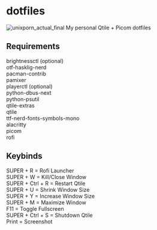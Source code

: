 # dotfiles
 
![unixporn_actual_final](https://github.com/user-attachments/assets/7e2fa792-d5bc-4d7d-8e59-12e9095c11bb)
My personal Qtile + Picom dotfiles 

## Requirements
brightnessctl (optional) <br/>
otf-hasklig-nerd <br/>
pacman-contrib <br/>
pamixer <br/>
playerctl (optional) <br/>
python-dbus-next <br/>
python-psutil <br/>
qtile-extras <br/>
qtile <br/>
ttf-nerd-fonts-symbols-mono <br/>
alacritty <br/>
picom <br/>
rofi <br/>

## Keybinds
SUPER + R = Rofi Launcher <br/>
SUPER + W = Kill/Close Window <br/>
SUPER + Ctrl + R = Restart Qtile <br/>
SUPER + U = Shrink Window Size <br/>
SUPER + Y = Increase Window Size <br/>
SUPER + M = Maximize Window <br/>
F11 = Toggle Fullscreen <br/>
SUPER + Ctrl + S = Shutdown Qtile <br/>
Print = Screenshot <br/>
